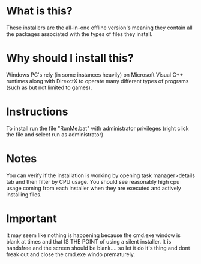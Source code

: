 # What is this?
These installers are the all-in-one offline version's meaning they contain all the packages associated
   with the types of files they install.

# Why should I install this?
Windows PC's rely (in some instances heavily) on Microsoft Visual C++ runtimes along with DirexctX to operate many
   different types of programs (such as but not limited to games).

# Instructions
To install run the file "RunMe.bat" with administrator privileges (right click the file and select run as administrator)

# Notes
You can verify if the installation is working by opening task manager>details tab and then filter by CPU usage.
       You should see reasonably high cpu usage coming from each installer when they are executed and actively installing files.

# Important
It may seem like nothing is happening because the cmd.exe window is blank at times and that IS THE POINT of using a silent installer.
           It is handsfree and the screen should be blank.... so let it do it's thing and dont freak out and close the cmd.exe windo prematurely.
